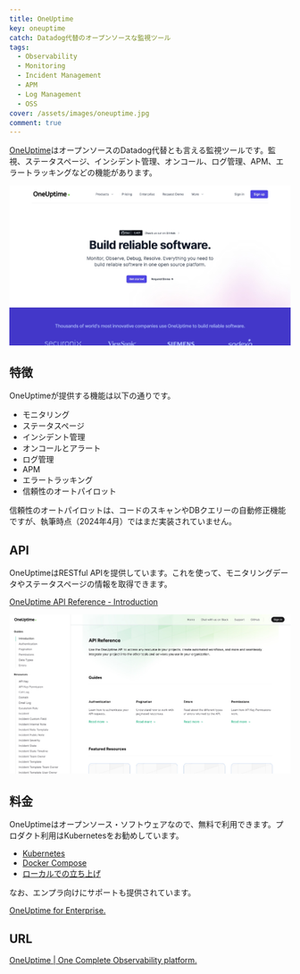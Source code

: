 ```yaml
---
title: OneUptime
key: oneuptime
catch: Datadog代替のオープンソースな監視ツール
tags:
  - Observability
  - Monitoring
  - Incident Management
  - APM
  - Log Management
  - OSS
cover: /assets/images/oneuptime.jpg
comment: true
---
```


[OneUptime](https://oneuptime.com/)はオープンソースのDatadog代替とも言える監視ツールです。監視、ステータスページ、インシデント管理、オンコール、ログ管理、APM、エラートラッキングなどの機能があります。

[![OneUptimeのWebサイト](/assets/images/oneuptime.jpg)](https://oneuptime.com/)

<!--more-->

## 特徴

OneUptimeが提供する機能は以下の通りです。

- モニタリング
- ステータスページ
- インシデント管理
- オンコールとアラート
- ログ管理
- APM
- エラートラッキング
- 信頼性のオートパイロット

信頼性のオートパイロットは、コードのスキャンやDBクエリーの自動修正機能ですが、執筆時点（2024年4月）ではまだ実装されていません。

## API

OneUptimeはRESTful APIを提供しています。これを使って、モニタリングデータやステータスページの情報を取得できます。

[OneUptime API Reference - Introduction](https://oneuptime.com/reference/introduction)

![APIドキュメント](/assets/images/oneuptime-2.jpg)

## 料金

OneUptimeはオープンソース・ソフトウェアなので、無料で利用できます。プロダクト利用はKubernetesをお勧めしています。

- [Kubernetes](https://artifacthub.io/packages/helm/oneuptime/oneuptime)
- [Docker Compose](https://github.com/OneUptime/oneuptime/blob/master/App/FeatureSet/Docs/Content/installation/docker-compose.md)
- [ローカルでの立ち上げ](https://github.com/OneUptime/oneuptime/blob/master/App/FeatureSet/Docs/Content/installation/local-development.md)

なお、エンプラ向けにサポートも提供されています。

[OneUptime for Enterprise.](https://oneuptime.com/enterprise/overview)

## URL

[OneUptime \| One Complete Observability platform.](https://oneuptime.com/)
